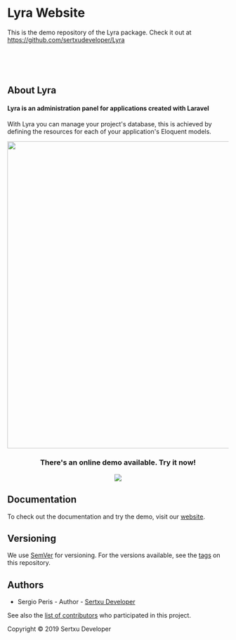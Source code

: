 # Lyra Website

This is the demo repository of the Lyra package. Check it out at https://github.com/sertxudeveloper/Lyra

<br><br><br>

## About Lyra
#### Lyra is an administration panel for applications created with Laravel
With Lyra you can manage your project's database, this is achieved by defining the resources for each of your application's Eloquent models.

<p align="center">
<img src="https://lyra.sertxudeveloper.com/img/lyra_dashboard.png" width="700">
</p>

<h3 align="center">There's an online demo available. Try it now!</h3>

<a href="https://lyra.sertxudeveloper.com/lyra" align="center">
<p align="center"><img src="https://github.com/sertxudeveloper/Lyra/blob/1.x/.github/demo.png?raw=true"></p>
</a>

## Documentation
To check out the documentation and try the demo, visit our [website](https://lyra.sertxudeveloper.com).

## Versioning
We use [SemVer](http://semver.org/) for versioning. For the versions available, see the [tags](https://github.com/sertxudeveloper/Lyra/tags) on this repository.

## Authors
- Sergio Peris - Author - [Sertxu Developer](https://github.com/sertxudeveloper)

See also the [list of contributors](https://github.com/sertxudeveloper/Lyra/contributors) who participated in this project.

Copyright © 2019 Sertxu Developer
